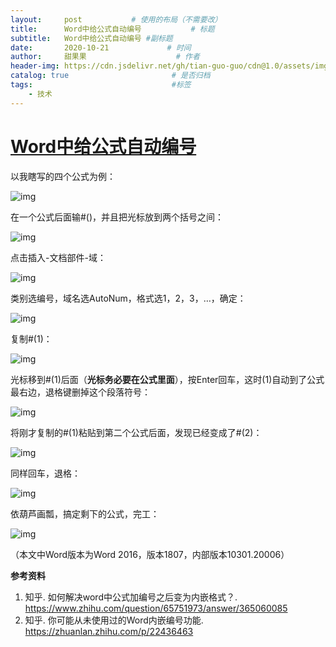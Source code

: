 ```yaml
---
layout:     post           # 使用的布局（不需要改）
title:      Word中给公式自动编号           # 标题 
subtitle:   Word中给公式自动编号 #副标题
date:       2020-10-21             # 时间
author:     甜果果                    # 作者
header-img: https://cdn.jsdelivr.net/gh/tian-guo-guo/cdn@1.0/assets/img/home-bg-art.jpg    #背景图片
catalog: true                       # 是否归档
tags:                               #标签
    - 技术
---
```


# [**Word中给公式自动编号**](https://www.ruanyifeng.com/blog/2016/06/dns.html)

以我瞎写的四个公式为例：



![img](https://pic3.zhimg.com/80/v2-b8043398f769d2a2cac85274ea3fba56_1440w.jpg)



在一个公式后面输#()，并且把光标放到两个括号之间：



![img](https://pic1.zhimg.com/80/v2-9157abbd51302293dcfa440621728050_1440w.jpg)



点击插入-文档部件-域：



![img](https://pic2.zhimg.com/80/v2-905416a80ba897bae5f089a3fdac6fe5_1440w.jpg)



类别选编号，域名选AutoNum，格式选1，2，3，…，确定：



![img](https://pic4.zhimg.com/80/v2-971f2e431b595929600a8d1a65f1e247_1440w.jpg)







复制#(1)：



![img](https://pic2.zhimg.com/80/v2-15efbffc2d36f81f5f81d83ee97a80b9_1440w.jpg)



光标移到#(1)后面（**光标务必要在公式里面**），按Enter回车，这时(1)自动到了公式最右边，退格键删掉这个段落符号：



![img](https://pic1.zhimg.com/80/v2-ee21a99051c4447820713c191fd09f80_1440w.jpg)



将刚才复制的#(1)粘贴到第二个公式后面，发现已经变成了#(2)：



![img](https://pic3.zhimg.com/80/v2-d73cb77f6c8e2918cbd0f45187bd0432_1440w.jpg)



同样回车，退格：



![img](https://pic4.zhimg.com/80/v2-99f6fef7ff7236744ec7ec25d0cf88b7_1440w.jpg)



依葫芦画瓢，搞定剩下的公式，完工：



![img](https://pic2.zhimg.com/80/v2-03f86a1823843bfd3f3d04f538a721ad_1440w.jpg)



（本文中Word版本为Word 2016，版本1807，内部版本10301.20006）

**参考资料**

1.  知乎. 如何解决word中公式加编号之后变为内嵌格式？. https://www.zhihu.com/question/65751973/answer/365060085
2.  知乎. 你可能从未使用过的Word内嵌编号功能. https://zhuanlan.zhihu.com/p/22436463